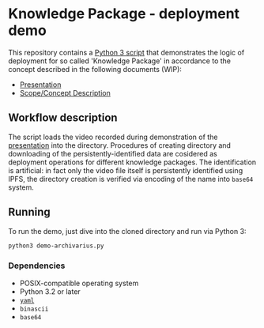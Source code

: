 # Knowledge Package - deployment demo
This repository contains a [Python 3 script](./demo-archivarius.py) that demonstrates the logic of deployment for so called 'Knowledge Package' in accordance to the concept described in the following documents (WIP):
- [Presentation](https://docs.google.com/presentation/d/1jJix6emQyPVbTTxr5HTc0jiB-Nf3lPnujJ-cMa6BCNo/edit?usp=sharing)
- [Scope/Concept Description](https://docs.google.com/document/d/1z92rN3sRDd-mjKkCIo8RZxG1vFkXSnsvvD1xCKL2kiM/edit?usp=sharing)

## Workflow description
The script loads the video recorded during demonstration of the [presentation](https://docs.google.com/presentation/d/1jJix6emQyPVbTTxr5HTc0jiB-Nf3lPnujJ-cMa6BCNo/edit?usp=sharing) into the directory. Procedures of creating directory and downloading of the persistently-identified data are cosidered as deployment operations for different knowledge packages. The identification is artificial: in fact only the video file itself is persistently identified using IPFS, the directory creation is verified via encoding of the name into `base64` system.

## Running
To run the demo, just dive into the cloned directory and run via Python 3:
```sh
python3 demo-archivarius.py
```

### Dependencies
- POSIX-compatible operating system
- Python 3.2 or later
- [`yaml`](https://github.com/yaml/pyyaml)
- `binascii`
- `base64`

